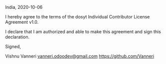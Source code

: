 India, 2020-10-06

I hereby agree to the terms of the dosyt Individual Contributor License
Agreement v1.0.

I declare that I am authorized and able to make this agreement and sign this
declaration.

Signed,

Vishnu Vanneri vanneri.odoodev@gmail.com https://github.com/Vanneri